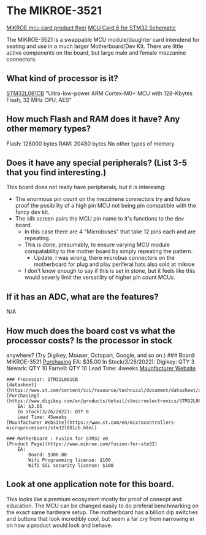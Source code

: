 
# The MIKROE-3521

[MIKROE mcu card product flyer](https://download.mikroe.com/flyers/mcu-card-flyer-web.pdf)
[MCU Card 6 for STM32 Schematic](https://download.mikroe.com/examples/full-featured-boards/8th-generation/schematic/schematic-mcu-card-6-for-stm32.pdf)

The MIKROE-3521 is a swappable MCU module/daughter card intendend for seating and use in a much larger Motherboard/Dev Kit.
There are little active components on the board, but large male and female mezzanine connectors.

## What kind of processor is it?
[STM32L081CB](https://www.st.com/en/microcontrollers-microprocessors/stm32l081cb.html)
    "Ultra-low-power ARM Cortex-M0+ MCU with 128-Kbytes Flash, 32 MHz CPU, AES"

## How much Flash and RAM does it have? Any other memory types?
Flash: 128000 bytes
RAM:    20480 bytes
No other types of memory

## Does it have any special peripherals? (List 3-5 that you find interesting.)
This board does not really have peripherals, but it is interesing:
- The enormous pin count on the mezzinene connectors try and future proof the posibility of a high pin MCU not being pin compatible with the fancy dev kit.
- The silk screen pairs the MCU pin name to it's functions to the dev board. 
    - In this case there are 4 "Microbuses" that take 12 pins each and are repeating.
    - This is done, presumably, to ensure varying MCU module compatability to the mother board by simply repeating the pattern.
        - Update: I was wrong, there microbus connectors on the motherboard for plug and play periferal hats also sold at mikroe
    - I don't know enough to say if this is set in stone, but it feels like this would severly limit the versatility of higher pin count MCUs. 

## If it has an ADC, what are the features?

N/A

## How much does the board cost vs what the processor costs? Is the processor in stock
anywhere? (Try Digikey, Mouser, Octopart, Google, and so on.)
    ### Board: MIKROE-3521
    [Purchasing](https://www.digikey.com/en/products/detail/mikroelektronika/MIKROE-3521/10186996)
         EA: $35.00 
         In Stock(3/26/2022): 
            Digikey: QTY 3 
            Newark: QTY 10
            Farnell: QTY 10
         Lead Time: 4weeks
     [Maunfacturer Website](https://www.mikroe.com/mcu-card-6-for-stm32-stm32l081cb)

    ### Processor: STM32L081CB
    [datasheet](https://www.st.com/content/ccc/resource/technical/document/datasheet/ab/81/9e/a3/49/a9/46/be/DM00162467.pdf/files/DM00162467.pdf/jcr:content/translations/en.DM00162467.pdf)
    [Purchasing](https://www.digikey.com/en/products/detail/stmicroelectronics/STM32L081CBT6TR/8257887)
        EA: $3.65
        In stock(3/26/2022): QTY 0 
        Lead Time: 45weeks
    [Maunfacturer Website](https://www.st.com/en/microcontrollers-microprocessors/stm32l081cb.html)

    ### Motherboard : Fusion for STM32 v8
    [Product Page](https://www.mikroe.com/fusion-for-stm32)
        EA: 
            Board: $300.00
            Wifi Programming license: $100
            Wifi SSL security license: $100


## Look at one application note for this board.

This looks like a premium ecosystem mostly for proof of conecpt and education. 
The MCU can be changed easily to do preferal benchmarking on the exact same hardware setup.
The motherboard has a billion dip switches and buttons that look incredibly cool, but seem a far cry from narrowing in on how a product would look and behave.
